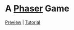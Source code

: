 
# A [Phaser](https://phaser.io/) Game

[Preview](https://sanbaofengs.com/phaser-game/app/index.html) | [Tutorial](https://www.youtube.com/watch?v=frRWKxB9Hm0&list=PLDyH9Tk5ZdFzEu_izyqgPFtHJJXkc79no)
